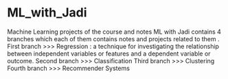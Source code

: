 # ML_with_Jadi
Machine Learning projects of the course and notes
ML with Jadi contains 4 branches which each of them contains notes and projects related to them . 
First branch >>> Regression :
 a technique for investigating the relationship between independent variables or features and a dependent variable or outcome.
Second branch >>> Classification
Third branch >>> Clustering
Fourth branch >>> Recommender Systems
